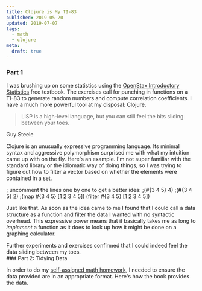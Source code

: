 ```yaml
---
title: Clojure is My TI-83
published: 2019-05-20
updated: 2019-07-07
tags: 
  - math
  - clojure
meta:
  draft: true
---
```


### Part 1

<div class="fl-w 50">

I was brushing up on some statistics using the [OpenStax Introductory Statistics]("https://openstax.org/details/books/introductory-statistics") free textbook. The exercises call for punching in functions on a TI-83 to generate random numbers and compute correlation coefficients. I have a much more powerful tool at my disposal: Clojure. 

> LISP is a high-level language, but you can still feel the bits sliding between your toes. 

Guy Steele

Clojure is an unusually expressive programming language. Its minimal syntax and aggressive polymorphism surprised me with what my intuition came up with on the fly. Here's an example. I'm not super familiar with the standard library or the idiomatic way of doing things, so I was trying to figure out how to filter a vector based on whether the elements were contained in a set.
</div>
<div class="language-klipse code fl-w 30">
; uncomment the lines one by one to get a better idea:
;(#{3 4 5} 4)
;(#{3 4 5} 2)
;(map #{3 4 5} [1 2 3 4 5])
(filter #{3 4 5} [1 2 3 4 5])
</div>
<div class="fl-w 30">

Just like that. As soon as the idea came to me I found that I could call a data structure as a function and filter the data I wanted with no syntactic overhead. This expressive power means that it basically takes me as long to _implement_ a function as it does to look up how it might be done on a graphing calculator.
</div>
<div class="fl-w 50">
Further experiments and exercises confirmed that I could indeed feel the data sliding between my toes.
</div>
### Part 2: Tidying Data

In order to do my [self-assigned math homework]("https://cnx.org/contents/MBiUQmmY@23.31:i_O99VEg/1-6-Sampling-Experiment"), I needed to ensure the data provided are in an appropriate format. Here's how the book provides the data.

<script>
    window.klipse_settings = {selector: '.language-klipse'};
</script>
<script src="http://app.klipse.tech/plugin/js/klipse_plugin.js" async></script>
<link rel="stylesheet" type="text/css" href="http://app.klipse.tech/css/codemirror.css" media="print" onload="this.media='all'">

